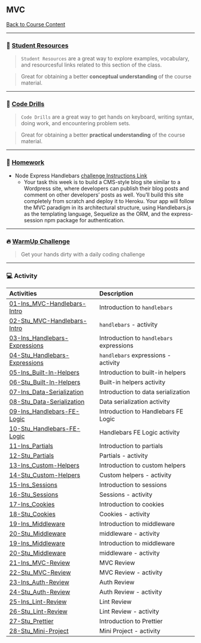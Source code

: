 ## MVC
[Back to Course Content](../../README.md)

-----
### :book: **[Student Resources](student-resources/README.md)**

> `Student Resources` are a great way to explore examples, vocabulary, and resourcesful links related to this section of the class.

> Great for obtaining a better **conceptual understanding** of the course material. 

------
### :dart: **[Code Drills](code-drills/README.md)**

> `Code Drills` are a great way to get hands on keyboard, writing syntax, doing work, and encountering problem sets. 

> Great for obtaining a better **practical understanding** of the course material. 

-----
### :pencil: **[Homework](challenge/README.md)**

- Node Express Handlebars
[challenge Instructions Link](challenge/README.md)
    * Your task this week is to build a CMS-style blog site similar to a Wordpress site, where developers can publish their blog posts and comment on other developers’ posts as well. You’ll build this site completely from scratch and deploy it to Heroku. Your app will follow the MVC paradigm in its architectural structure, using Handlebars.js as the templating language, Sequelize as the ORM, and the express-session npm package for authentication.

-----

### :fire: **[WarmUp Challenge](warm-up-challenge)**

> Get your hands dirty with a daily coding challenge

-----

### :computer: Activity

|  Activities |  Description |
|:--	|:--
|[01-Ins_MVC-Handlebars-Intro](activities/01-Ins_MVC-Handlebars-Intro)| Introduction to `handlebars` |
|[02-Stu_MVC-Handlebars-Intro](activities/02-Stu_MVC-Handlebars-Intro)| `handlebars` - activity |
|[03-Ins_Handlebars-Expressions](activities/03-Ins_Handlebars-Expressions)| Introduction to `handlebars` expressions |
|[04-Stu_Handlebars-Expressions](activities/04-Stu_Handlebars-Expressions)| `handlebars` expressions - activity |
|[05-Ins_Built-In-Helpers](activities/05-Ins_Built-In-Helpers)| Introduction to built-in helpers |
|[06-Stu_Built-In-Helpers](activities/06-Stu_Built-In-Helpers)| Built-in helpers activity |
|[07-Ins_Data-Serialization](activities/07-Ins_Data-Serialization)| Introduction to data serialization |
|[08-Stu_Data-Serialization](activities/08-Stu_Data-Serialization)| Data serialization activity|
|[09-Ins_Handlebars-FE-Logic](activities/09-Ins_Handlebars-FE-Logic)| Introduction to Handlebars FE Logic |
|[10-Stu_Handlebars-FE-Logic](activities/10-Stu_Handlebars-FE-Logic)| Handlebars FE Logic activity|
|[11-Ins_Partials](activities/11-Ins_Partials)| Introduction to partials |
|[12-Stu_Partials](activities/12-Stu_Partials)| Partials - activity |
|[13-Ins_Custom-Helpers](activities/13-Ins_Custom-Helpers)| Introduction to custom helpers |
|[14-Stu_Custom-Helpers](activities/14-Stu_Custom-Helpers)| Custom helpers - activity |
|[15-Ins_Sessions](activities/15-Ins_Sessions)| Introduction to sessions |
|[16-Stu_Sessions](activities/16-Stu_Sessions)| Sessions - activity |
|[17-Ins_Cookies](activities/17-Ins_Cookies)| Introduction to cookies |
|[18-Stu_Cookies](activities/18-Stu_Cookies)| Cookies - activity |
|[19-Ins_Middleware](activities/19-Ins_Middleware)| Introduction to middleware |
|[20-Stu_Middleware](activities/20-Stu_Middleware)| middleware - activity |
|[19-Ins_Middleware](activities/19-Ins_Middleware)| Introduction to middleware |
|[20-Stu_Middleware](activities/20-Stu_Middleware)| middleware - activity |
|[21-Ins_MVC-Review](activities/21-Ins_MVC-Review)| MVC Review |
|[22-Stu_MVC-Review](activities/22-Stu_MVC-Review)| MVC Review - activity |
|[23-Ins_Auth-Review](activities/23-Ins_Auth-Review)| Auth Review |
|[24-Stu_Auth-Review](activities/24-Stu_Auth-Review)| Auth Review - activity |
|[25-Ins_Lint-Review](activities/25-Ins_Lint-Review)| Lint Review |
|[26-Stu_Lint-Review](activities/26-Stu_Lint-Review)| Lint Review - activity |
|[27-Stu_Prettier](activities/27-Stu_Prettier)| Introduction to Prettier |
|[28-Stu_Mini-Project](activities/28-Stu_Mini-Project)| Mini Project - activity |

